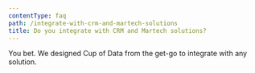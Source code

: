 ```yaml
---
contentType: faq
path: /integrate-with-crm-and-martech-solutions
title: Do you integrate with CRM and Martech solutions?
---
```


You bet. We designed Cup of Data from the get-go to integrate with any solution.
